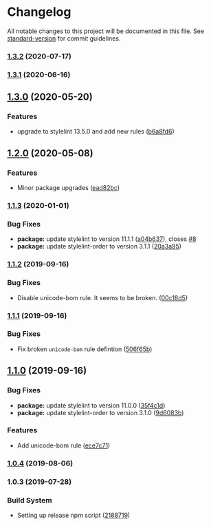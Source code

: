 # Changelog

All notable changes to this project will be documented in this file. See [standard-version](https://github.com/conventional-changelog/standard-version) for commit guidelines.

### [1.3.2](https://github.com/GlobexDesignsInc/stylelint-config-globex/compare/v1.3.1...v1.3.2) (2020-07-17)

### [1.3.1](https://github.com/GlobexDesignsInc/stylelint-config-globex/compare/v1.3.0...v1.3.1) (2020-06-16)

## [1.3.0](https://github.com/GlobexDesignsInc/stylelint-config-globex/compare/v1.2.0...v1.3.0) (2020-05-20)


### Features

* upgrade to stylelint 13.5.0 and add new rules ([b6a8fd6](https://github.com/GlobexDesignsInc/stylelint-config-globex/commit/b6a8fd66ced89a6cb66b7ba646ce8a438de6907e))

## [1.2.0](https://github.com/GlobexDesignsInc/stylelint-config-globex/compare/v1.1.3...v1.2.0) (2020-05-08)


### Features

* Minor package upgrades ([ead82bc](https://github.com/GlobexDesignsInc/stylelint-config-globex/commit/ead82bc724f7e3551c0ba73440e651dc76abccc7))

### [1.1.3](https://github.com/GlobexDesignsInc/stylelint-config-globex/compare/v1.1.2...v1.1.3) (2020-01-01)


### Bug Fixes

* **package:** update stylelint to version 11.1.1 ([a04b637](https://github.com/GlobexDesignsInc/stylelint-config-globex/commit/a04b6373e2d1462a4c661a43a1facf46a97796d6)), closes [#8](https://github.com/GlobexDesignsInc/stylelint-config-globex/issues/8)
* **package:** update stylelint-order to version 3.1.1 ([20a3a95](https://github.com/GlobexDesignsInc/stylelint-config-globex/commit/20a3a952945b96c9cbd52014c9116a3b34f9ac50))

### [1.1.2](https://github.com/GlobexDesignsInc/stylelint-config-globex/compare/v1.1.1...v1.1.2) (2019-09-16)


### Bug Fixes

* Disable unicode-bom rule. It seems to be broken. ([00c18d5](https://github.com/GlobexDesignsInc/stylelint-config-globex/commit/00c18d5))

### [1.1.1](https://github.com/GlobexDesignsInc/stylelint-config-globex/compare/v1.1.0...v1.1.1) (2019-09-16)


### Bug Fixes

* Fix broken `unicode-bom` rule defintion ([506f65b](https://github.com/GlobexDesignsInc/stylelint-config-globex/commit/506f65b))

## [1.1.0](https://github.com/GlobexDesignsInc/stylelint-config-globex/compare/v1.0.4...v1.1.0) (2019-09-16)


### Bug Fixes

* **package:** update stylelint to version 11.0.0 ([35f4c1d](https://github.com/GlobexDesignsInc/stylelint-config-globex/commit/35f4c1d))
* **package:** update stylelint-order to version 3.1.0 ([9d6083b](https://github.com/GlobexDesignsInc/stylelint-config-globex/commit/9d6083b))


### Features

* Add unicode-bom rule ([ece7c71](https://github.com/GlobexDesignsInc/stylelint-config-globex/commit/ece7c71))

### [1.0.4](https://github.com/GlobexDesignsInc/stylelint-config-globex/compare/v1.0.3...v1.0.4) (2019-08-06)

### 1.0.3 (2019-07-28)


### Build System

* Setting up release npm script ([2188719](https://github.com/GlobexDesignsInc/stylelint-config-globex/commit/2188719))
